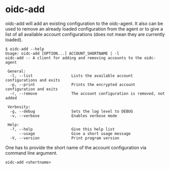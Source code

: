 # oidc-add
oidc-add will add an existing configuration to the oidc-agent. It also can be
used to remove an already loaded configuration from the agent or to give a list
of all available account configurations (does not mean they are currently loaded).
```
$ oidc-add --help
Usage: oidc-add [OPTION...] ACCOUNT_SHORTNAME | -l
oidc-add -- A client for adding and removing accounts to the oidc-agent

 General:
  -l, --list                 Lists the available account configurations and exits
  -p, --print                Prints the encrypted account configuration and exits
  -r, --remove               The account configuration is removed, not added

 Verbosity:
  -g, --debug                Sets the log level to DEBUG
  -v, --verbose              Enables verbose mode

 Help:
  -?, --help                 Give this help list
      --usage                Give a short usage message
  -V, --version              Print program version
```

One has to provide the short name of the account configuration via command line
argument.
```
oidc-add <shortname>
```


